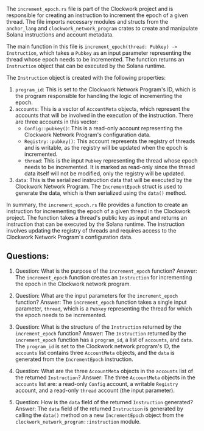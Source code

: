 The `increment_epoch.rs` file is part of the Clockwork project and is responsible for creating an instruction to increment the epoch of a given thread. The file imports necessary modules and structs from the `anchor_lang` and `clockwork_network_program` crates to create and manipulate Solana instructions and account metadata.

The main function in this file is `increment_epoch(thread: Pubkey) -> Instruction`, which takes a `Pubkey` as an input parameter representing the thread whose epoch needs to be incremented. The function returns an `Instruction` object that can be executed by the Solana runtime.

The `Instruction` object is created with the following properties:

1. `program_id`: This is set to the Clockwork Network Program's ID, which is the program responsible for handling the logic of incrementing the epoch.
2. `accounts`: This is a vector of `AccountMeta` objects, which represent the accounts that will be involved in the execution of the instruction. There are three accounts in this vector:
   - `Config::pubkey()`: This is a read-only account representing the Clockwork Network Program's configuration data.
   - `Registry::pubkey()`: This account represents the registry of threads and is writable, as the registry will be updated when the epoch is incremented.
   - `thread`: This is the input `Pubkey` representing the thread whose epoch needs to be incremented. It is marked as read-only since the thread data itself will not be modified, only the registry will be updated.
3. `data`: This is the serialized instruction data that will be executed by the Clockwork Network Program. The `IncrementEpoch` struct is used to generate the data, which is then serialized using the `data()` method.

In summary, the `increment_epoch.rs` file provides a function to create an instruction for incrementing the epoch of a given thread in the Clockwork project. The function takes a thread's public key as input and returns an instruction that can be executed by the Solana runtime. The instruction involves updating the registry of threads and requires access to the Clockwork Network Program's configuration data.
## Questions: 
 1. Question: What is the purpose of the `increment_epoch` function?
   Answer: The `increment_epoch` function creates an `Instruction` for incrementing the epoch in the Clockwork network program.

2. Question: What are the input parameters for the `increment_epoch` function?
   Answer: The `increment_epoch` function takes a single input parameter, `thread`, which is a `Pubkey` representing the thread for which the epoch needs to be incremented.

3. Question: What is the structure of the `Instruction` returned by the `increment_epoch` function?
   Answer: The `Instruction` returned by the `increment_epoch` function has a `program_id`, a list of `accounts`, and `data`. The `program_id` is set to the Clockwork network program's ID, the `accounts` list contains three `AccountMeta` objects, and the `data` is generated from the `IncrementEpoch` instruction.

4. Question: What are the three `AccountMeta` objects in the `accounts` list of the returned `Instruction`?
   Answer: The three `AccountMeta` objects in the `accounts` list are: a read-only `Config` account, a writable `Registry` account, and a read-only `thread` account (the input parameter).

5. Question: How is the `data` field of the returned `Instruction` generated?
   Answer: The `data` field of the returned `Instruction` is generated by calling the `data()` method on a new `IncrementEpoch` object from the `clockwork_network_program::instruction` module.
    